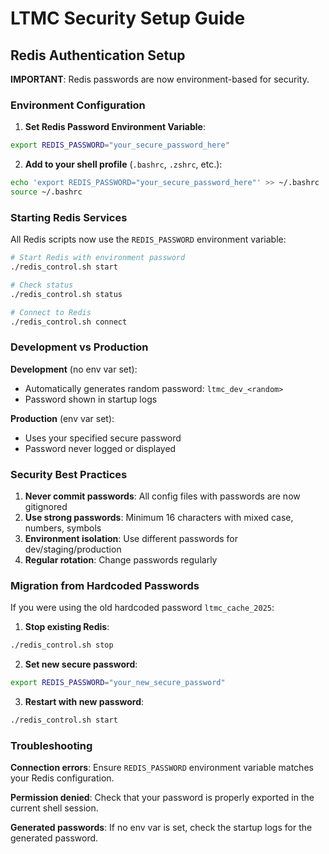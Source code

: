 # LTMC Security Setup Guide

## Redis Authentication Setup

**IMPORTANT**: Redis passwords are now environment-based for security.

### Environment Configuration

1. **Set Redis Password Environment Variable**:
```bash
export REDIS_PASSWORD="your_secure_password_here"
```

2. **Add to your shell profile** (`.bashrc`, `.zshrc`, etc.):
```bash
echo 'export REDIS_PASSWORD="your_secure_password_here"' >> ~/.bashrc
source ~/.bashrc
```

### Starting Redis Services

All Redis scripts now use the `REDIS_PASSWORD` environment variable:

```bash
# Start Redis with environment password
./redis_control.sh start

# Check status
./redis_control.sh status

# Connect to Redis
./redis_control.sh connect
```

### Development vs Production

**Development** (no env var set):
- Automatically generates random password: `ltmc_dev_<random>`
- Password shown in startup logs

**Production** (env var set):
- Uses your specified secure password
- Password never logged or displayed

### Security Best Practices

1. **Never commit passwords**: All config files with passwords are now gitignored
2. **Use strong passwords**: Minimum 16 characters with mixed case, numbers, symbols
3. **Environment isolation**: Use different passwords for dev/staging/production
4. **Regular rotation**: Change passwords regularly

### Migration from Hardcoded Passwords

If you were using the old hardcoded password `ltmc_cache_2025`:

1. **Stop existing Redis**:
```bash
./redis_control.sh stop
```

2. **Set new secure password**:
```bash
export REDIS_PASSWORD="your_new_secure_password"
```

3. **Restart with new password**:
```bash
./redis_control.sh start
```

### Troubleshooting

**Connection errors**: Ensure `REDIS_PASSWORD` environment variable matches your Redis configuration.

**Permission denied**: Check that your password is properly exported in the current shell session.

**Generated passwords**: If no env var is set, check the startup logs for the generated password.